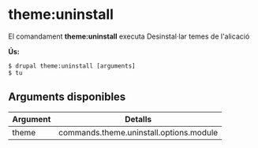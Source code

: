 # theme:uninstall
El comandament **theme:uninstall** executa Desinstal·lar temes de l'alicació

**Ús:**
```
$ drupal theme:uninstall [arguments] 
$ tu  
```

## Arguments disponibles
Argument | Detalls
---------|-------------
theme | commands.theme.uninstall.options.module
